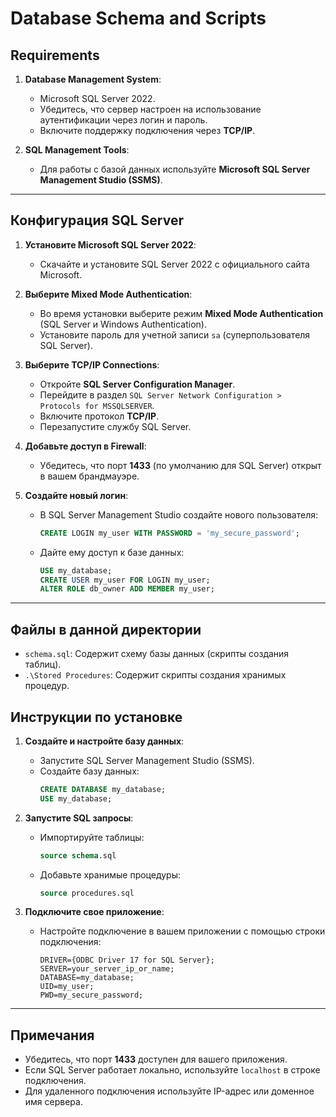 # Database Schema and Scripts

## Requirements

1. **Database Management System**:  
   - Microsoft SQL Server 2022.
   - Убедитесь, что сервер настроен на использование аутентификации через логин и пароль.
   - Включите поддержку подключения через **TCP/IP**.

2. **SQL Management Tools**:  
   - Для работы с базой данных используйте **Microsoft SQL Server Management Studio (SSMS)**.

---

## Конфигурация SQL Server

1. **Установите Microsoft SQL Server 2022**:
   - Скачайте и установите SQL Server 2022 с официального сайта Microsoft.

2. **Выберите Mixed Mode Authentication**:
   - Во время установки выберите режим **Mixed Mode Authentication** (SQL Server и Windows Authentication).
   - Установите пароль для учетной записи `sa` (суперпользователя SQL Server).

3. **Выберите TCP/IP Connections**:
   - Откройте **SQL Server Configuration Manager**.
   - Перейдите в раздел `SQL Server Network Configuration > Protocols for MSSQLSERVER`.
   - Включите протокол **TCP/IP**.
   - Перезапустите службу SQL Server.

4. **Добавьте доступ в Firewall**:
   - Убедитесь, что порт **1433** (по умолчанию для SQL Server) открыт в вашем брандмауэре.

5. **Создайте новый логин**:
   - В SQL Server Management Studio создайте нового пользователя:
     ```sql
     CREATE LOGIN my_user WITH PASSWORD = 'my_secure_password';
     ```
   - Дайте ему доступ к базе данных:
     ```sql
     USE my_database;
     CREATE USER my_user FOR LOGIN my_user;
     ALTER ROLE db_owner ADD MEMBER my_user;
     ```

---

## Файлы в данной директории

- `schema.sql`: Содержит схему базы данных (скрипты создания таблиц).
- `.\Stored Procedures`: Содержит скрипты создания хранимых процедур.

## Инструкции по установке

1. **Создайте и настройте базу данных**:
   - Запустите SQL Server Management Studio (SSMS).
   - Создайте базу данных:
     ```sql
     CREATE DATABASE my_database;
     USE my_database;
     ```

2. **Запустите SQL запросы**:
   - Импортируйте таблицы:
     ```sql
     source schema.sql
     ```
   - Добавьте хранимые процедуры:
     ```sql
     source procedures.sql
     ```

3. **Подключите свое приложение**:
   - Настройте подключение в вашем приложении с помощью строки подключения:
     ```
     DRIVER={ODBC Driver 17 for SQL Server};
     SERVER=your_server_ip_or_name;
     DATABASE=my_database;
     UID=my_user;
     PWD=my_secure_password;
     ```
---

## Примечания
- Убедитесь, что порт **1433** доступен для вашего приложения.
- Если SQL Server работает локально, используйте `localhost` в строке подключения.
- Для удаленного подключения используйте IP-адрес или доменное имя сервера.